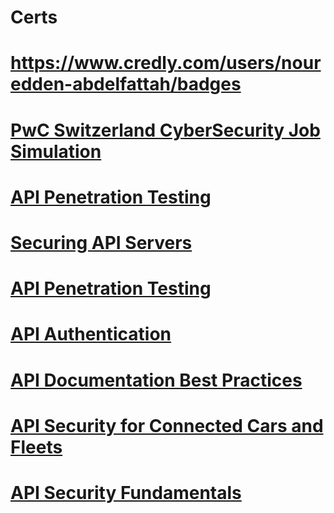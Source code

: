 # Certs

# https://www.credly.com/users/nouredden-abdelfattah/badges
# [PwC Switzerland CyberSecurity Job Simulation](https://github.com/userattachments/files/16341946/f9H4CHchzrKQbnbmK_PwC.Switzerland_TreDkkNRaNEsBxMKi_1721696971500_completion_certificate.pdf)

# [API Penetration Testing](https://github.com/user-attachments/files/15520283/APIsecCourseCertificate20240531-8-y3zf5i.pdf)
# [Securing API Servers](https://github.com/user-attachments/files/15520289/APIsecCourseCertificate20240531-8-l9ro75.pdf)
# [API Penetration Testing](https://github.com/user-attachments/files/15520288/APIsecCourseCertificate20240531-8-5werm6.pdf)
# [API Authentication](https://github.com/user-attachments/files/15520287/APIsecCourseCertificate20240531-8-3ptm0l.pdf)
# [API Documentation Best Practices](https://github.com/user-attachments/files/15520286/APIsecCourseCertificate20240530-8-e798lg.pdf)
# [API Security for Connected Cars and Fleets](https://github.com/user-attachments/files/15520285/APIsecCourseCertificate20240530-8-e4d1as.pdf)
# [API Security Fundamentals](https://github.com/user-attachments/files/15520284/APIsecCourseCertificate20240529-8-771303.pdf)


